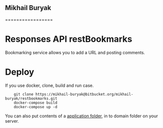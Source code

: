 ## Mikhail Buryak ##
=================

# Responses API restBookmarks
Bookmarking service allows you to add a URL and posting comments.

# Deploy
If you use docker, clone, build and run case.

        git clone https://mikhail-buryak@bitbucket.org/mikhail-buryak/restbookmarks.git
        docker-compose build
        docker-compose up -d

You can also put contents of a [application folder](), in to domain folder on your server.
